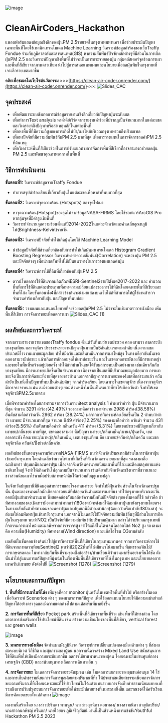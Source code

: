 ![image](https://github.com/waiyakorn-space/CleanAirCoders_Hackathon/assets/119694198/f5dc4800-4edb-4321-9a4d-593476ad7ca5)
# CleanAirCoders_Hackathon
แพลตฟอร์มแสดงข้อมูลเชิงลึกของฝุ่นPM 2.5รายเขตในกรุงเทพมหานคร เพื่อช่วยประเมินปัญหาเฉพาะพื้นที่โดยใช้เทคนิคเทรนโมเดล Machine Learning วิเคราะห์ข้อมูลคำร้องของเว็บTraffy Fondue ร่วมกับภูมิศาสตร์และสารสนเทศ(GIS) หาความสัมพันธ์ปัจจัยหลักต่างๆที่มีส่วนในการเกิดฝุ่นPM 2.5 และวิเคราะห์ปัญหาเชิงพื้นที่ไม่ว่าจะเป็นการกระจายของฝุ่น กลุ่มคลัสเตอร์จุดร้อนการเผาและพื้นที่สีเขียวจากภาพดาวเทียม นำไปสู่การเสนอแนะแผนและนโยบายเพื่อลดฝุ่นพิษในกรุงเทพที่เจาะลึกรายเขตมากขึ้น

**คลิกเพื่อชมเดโมเว็บไซต์นวัตกรรม** >>>[https://clean-air-coder.onrender.com/](https://clean-air-coder.onrender.com/)<<<
![Slides_CAC](https://github.com/waiyakorn-space/CleanAirCoders_Hackathon/assets/119694198/0b6ac984-d5b5-4c9a-a67f-984c85e570d9)
## จุดประสงค์
- เพื่อพัฒนาระบบสังเกตการณ์ข้อมูลรายงานเชิงลึกเกี่ยวกับปัญหาฝุ่นระดับเขต
- เพื่อทำการText analysis หาคำคีย์เวิร์ดจากรายงานคำร้องที่ปรากฏเป็นจำนวนมากในแต่ละเขตและวิเคราะห์ถึงปัญหาหรือสาเหตุหลักในแต่ละพื้นที่
- เพื่อหาพื้นที่ที่มีความถี่สูงของการเกิดไฟป่า/เผาไหม้บริเวณกรุงเทพรวมถึงปริมณฑล
- เพื่อหาปัจจัยที่มีความสัมพันธ์กับPM 2.5 มากที่สุด เพื่อการวางแผนในการจัดการลดค่าPM 2.5 ที่ต้นเหตุ
- เพื่อวิเคราะห์พื้นที่สีเขียวช่วยในการปรับแนวทางการจัดการพื้นที่สีเขียวที่อาจสามารถช่วยลดฝุ่น PM 2.5 และพัฒนาคุณภาพอากาศในพื้นที่

## วิธีการดำเนินงาน
**ขั้นตอนที่1:** วิเคราะห์ข้อมูลจากTraffy Fondue
-  ทำการสรุปคำร้องเรียนที่เกี่ยวกับฝุ่นในแต่ละเขตเพื่อหาคำที่พบมากที่สุด

**ขั้นตอนที่2:** วิเคราะห์จุดความร้อน (Hotspots) ของจุดไฟเผา
- หาจุดความร้อน(Hotspot)ของจุดไฟจากข้อมูลNASA-FIRMS โดยใช้ซอฟแวร์ArcGIS Pro หากลุ่มจุดที่มีค่าสูงเชิงพื้นที่
- วิเคราะห์จำนวนจุดความร้อนตั้งแต่ปี2014-2022ในแต่ละจังหวัดและค่าเฉลี่ยอุณหภูมิไฟ(Brightness-Kelvin)รายวัน

**ขั้นตอนที่3:** วิเคราะห์ปัจจัยที่ทำให้เกิดฝุ่นโดยใช้ Machine Learning Model
- นำข้อมูลปัจจัยที่มีส่วนเกี่ยวข้องกับการทำให้เกิดฝุ่นมาเทรนโมเดล Histogram Gradient Boosting Regressor วิเคราะห์หาค่าความสัมพันธ์(Correlation) ระหว่างฝุ่น PM 2.5 และปัจจัยต่างๆ เพื่อนำผลลัพท์ไปใช้เป็นแนวทางในการวางแผนลดค่าฝุ่น
  
**ขั้นตอนที่4:** วิเคราะห์การใช้ที่ดินที่เกี่ยวข้องกับฝุ่นPM 2.5
- ดาวน์โหลดการใช้ที่ดินจากผลิตภัณฑ์ESRI-Sentinel2รายปีตั้งแต่2017-2022 และ
คำนวณพื้นที่การใช้ที่ดินแต่ละประเภทเพื่อหาความเปลี่ยนแปลงของการใช้ที่ดินโดยเฉพาะพื้นที่สีเขียวและพื้นที่โล่ง 
โดยขั้นตอนทั้ง4ที่กล่าวข้างต้นจะนำมาแสดงบนเว็บไซต์ที่สามารถให้ผู้ใช้งานสำรวจจำนวนคำร้องเกี่ยวกับฝุ่น และปัญหาที่พบบ่อย

**ขั้นตอนที่5:**
วางแผนและเสนอนโยบายที่จะช่วยลดฝุ่นPM 2.5 ไม่ว่าจะในเชิงมาตราการผังเมือง เพิ่มพื้นที่สีเขียว การจัดการขยะเพื่อลดการเผา
![Slides_CAC (1)](https://github.com/waiyakorn-space/CleanAirCoders_Hackathon/assets/119694198/27eb1b2f-d4c9-478d-8b6a-fa8ead264a5c)

## ผลลัพธ์และการวิเคราะห์
จากผลรวมรายงานรายเขตของTraffy fondue ตั้งแต่วันที่พบว่าเขตประเวศ คลองสามวา ลาดกระบัง บางขุนเทียน และจตุจักร ประชาชนรายงานปัญหาฝุ่นมากเป็น5อันดับเเรกตามลำดับ เนื่องจากเขตประเวศมีโรงงานเผาขยะมูลฝอย ทำให้มีควันและกลิ่นเหม็นจากการเผาไหม้สูง ในทางเดียวกันนั้นเขตคลองสามวามีบ่อขยะ แล้วเกิดการลักลอบจุดไฟเผาบ่อขยะขึ้น และในเขตลาดกระบังเองก็มีการเผาหญ้าและขยะในพื้นที่รกร้างอยู่บ่อยครั้ง ทำให้ชาวบ้านในเขตได้รับผลกระทบเป็นอย่างมาก เช่นเดียวกันกับบางขุนเทียน มีการเผาขยะเกิดขึ้นเป็นจำนวนมาก เนื่องจากเป็นเขตที่มีปริมาณขยะมูลฝอยมาก การเผาขยะจึงเป็นการกำจัดขยะที่ง่ายที่สุดของชาวบ้าน นอกจากปัญหาการเผาขยะของ4เขตที่กล่าวมาแล้ว ควันดำยังเป็นหนึ่งในปัญหาที่พบเป็นอันดับต้นๆ จากคำร้องเรียน โดยเฉพาะในเขตจตุจักร เนื่องจากจตุจักรมีการจราจรหนาแน่น ละมีรถขนต่างๆเยอะ ส่วนหนึ่งในนั้นเป็นรถเก่าที่ทำให้เกิดควันดำ จึงทำให้เขตจตุจักรมีPM2.5มากตาม

เมื่อพิจารณาคำร้องโดยภาพรวมจากการวิเคราะห์text analysis 1 คำพบว่าคำว่า ฝุ่น มีจำนวนมากที่สุด จำนวน 3291 คำร้อง(42.49%) รองลงมาคือคำว่า เผาจำนวน 2988 คำร้อง(38.58%) อันดับสามคือคำว่าควัน 2962 คำร้อง (38.24%) 
ผลจากการวิเคราะห์ละเอียดขึ้นเป็น 2 คำพบว่าคำว่า เผาขยะ มีจำนวนมากที่สุด จำนวน 949 คำร้อง(12.25%) รองลงมาคือคำว่า ควันดำ จำนวน 431 คำร้อง(5.56%) อันดับสามคือคำว่า กลิ่นควัน 411 คำร้อง (5.31%) โดยเขตประเวศมีปัญหาเกี่ยวกับ เผาขยะ/กลิ่นขยะ มากที่สุด, เขตคลองสามวา คือปัญหา เผาขยะ/กลิ่นเหม็น/เผานา/ฝุ่นควัน, เขตลาดกระบัง คือเผาขยะ/เผาหญ้า/กลิ่นเหม็น, เขตบางขุนเทียน คือ เผาขยะ/ควันดำ/กลิ่นควัน และเขตจตุจักรคือ ควันดำ/ปิ้งย่าง/กลิ่นควัน 

ผลลัพธ์ของขั้นตอนจุดความร้อนจากNASA-FIRMS พบว่าจังหวัดปริมณฑลมีส่วนในการพัดพาฝุ่นเข้ามายังกรุงเทพ โดยค่าเฉลี่ยจำนวนไฟเผาที่เกิดขึ้นที่จังหวัดนครนายกมากที่สุด รองลงมาคือฉะเชิงเทรา ปทุมธานีและนครปฐม เนื่องจากจังหวัดนครนายกนิยมเผาพื้นที่โล่งและติดเขตอุทยานแห่งชาติเขาใหญ่ จึงทำให้เกิดควันไฟลุกลามเป็นจำนวนมาก เช่นเดียวกับจังหวัดฉะเชิงเทราที่ชาวนาและชาวสวนนิยมเผาไร่นาเผื่อปรับสภาพหน้าดินให้พร้อมกับฤดูเพาะปลูก 

ในจังหวัดปทุมธานีมีนิคมอุตสาหกรรมและโรงงานเผาขยะ จึงทำให้มีฝุ่นควัน ส่วนในจังหวัดนครปฐมนั้น ฝุ่นละอองขนาดเล็กมักเกิดจากรถยนต์ที่ปล่อยควันดำและการเผาที่นา ทำให้กรุงเทพบริเวณตะวันออกมีฝุ่นเข้ามาจำนวนมาก ซึ่งสอดคล้องกับผลลัพธ์ความสัมพันธ์ปัจจัยต่างๆของโมเดลที่ใช้ กล่าวคือ ถ้าทิศทางลมของฉะเชิงเทรามีองศามาก(มากกว่า180องศา)จะส่งผลให้ลมพัดพาฝุ่นมายังกรุงเทพโดยตรง ในทางกลับกันถ้าทิศทางลมของนครปฐมและปทุมธานีมีค่าองศาน้อย(น้อยกว่าหรือเท่ากับ180องศา) จะส่งผลให้ลมพัดพาฝุ่นเข้ามายังกรุงเทพ นอกจากนี้โมเดลยังใช้ปัจจัยความสัมพันธ์อื่นๆที่มีส่วนในการเกิดฝุ่นในกรุงเทพ พบว่าNO2 เป็นปัจจัยที่มีความสัมพันธ์กับปริมาณฝุ่นมาก กล่าวได้ว่าบริเวณกรุงเทพมีกิจกรรมการเผาไหม้ และมลพิษจากการจราจรสูง ทำให้แก๊สไนโตรเจนไดออกไซด์ No2 สูง รองลงมาคือ ความชื้น(Humidity) ทิศทางลม(Wind direction) และแก๊สโอโซน O3ตามลำดับ 

ผลลัพธ์ในขั้นตอนข้างต้นนำไปสู่การวิเคราะห์พื้นที่สีเขียวในกรุงเทพมหานคร จากการวิเคราะห์การใช้ที่ดินจากภาพดาวเทียมSentinel2 พบว่าปี2022พื้นที่โล่งมีแนวโน้มมากขึ้น พืชพรรณ/ต้นไม้/การเกษตรลดลง ในทางกลับกันพื้นที่รวมของสิ่งก่อสร้าง/บ้านเรือนมีจำนวนมากขึ้นอย่างเห็นได้ชัด ดังนั้นนำไปสู่แผนการแก้ปัญหาที่มุ่งเน้นในเรื่องเพิ่มพื้นที่สีเขียวจากที่โล่งในกรุงเทพ และนโยบายลดการเผาควัน/เผาขยะ ดังต่อไปนี้
![Screenshot (1278)](https://github.com/waiyakorn-space/CleanAirCoders_Hackathon/assets/119694198/f15beb0c-6175-45ec-b54a-5f9fade6f18d)
![Screenshot (1279)](https://github.com/waiyakorn-space/CleanAirCoders_Hackathon/assets/119694198/909d1df4-1f0e-4f70-9cd8-fcf62766c91a)

## นโยบายและการแก้ปัญหา
**1. พื้นที่ที่มีการเผาในที่โล่ง**
เพิ่มจุดที่ควร monitor ฝุ่นควันในเขตหรือพื้นที่ทั่วไป หรือสร้างโมเดลเพื่อวิเคราะห์ Scenerios ต่าง ๆ ของมาตรการแก้ปัญหา เพื่อใช้ออกแบบนโยบายให้มีความแม่นยำแก้ปัญหาได้อย่างตรงจุดและมีความแตกต่างไปตามแต่ละพื้นที่มากยิ่งขึ้น

**2. การจัดการพื้นที่สีเขียว** 
Pocket park สร้างพื้นที่สีเขียวจากพื้นที่ร้าง เช่น พื้นที่ใต้ทางด่วน โดยมาตรการส่งเสริมการใช้ประโยชน์ที่ดิน เช่น สร้างความเชื่อมโยงของพื้นที่สีเขียว, vertical forest และ green walls

![image](https://github.com/waiyakorn-space/CleanAirCoders_Hackathon/assets/119694198/1d5fe71e-c025-44b9-a555-63d06a486dd0)

**3. มาตรการทางผังเมือง**
จัดทำแผนผังภูมินิเวศ วิเคราะห์การเปลี่ยนแปลงของเมืองด้านต่าง ๆ ที่ส่งผลต่อระบบนิเวศ วิถีชีวิต และสุขภาวะของผู้คน นอกจากนี้ควรสร้าง Mixed Land Use สนับสนุนการใช้ที่ดินเพื่อให้เมืองมีความกระชับมากขึ้น ลดการใช้ยานพาหนะของผู้คน โดยเฉพาะในย่านศูนย์กลางเศรษฐกิจ (CBD) และสนับสนุนทางเลือกการเดินทางอื่น ๆ

**4. การจัดการขยะ** 
โมเดลการจัดการขยะระดับชุมชน  เช่น โมเดลการแยกขยะของชุมชนอ่อนนุช 14 ไร่ และการเก็บค่าธรรมเนียมการจัดการมูลฝอยตามปริมาณที่ทิ้ง ให้ประชาชนเสียค่าธรรมเนียมการจัดการขยะตามปริมาณที่ทิ้งโดยเฉพาะขยะที่ใช้ประโยชน์ไม่ได้แล้วแทนระบบการจัดเก็บค่าธรรมเนียมแบบคงที่ รวมถึงการปรับปรุงระบบการจัดการขยะเพื่อให้ขยะมีปลายทางที่เหมาะสมยิ่งขึ้น และรณรงค์ให้ครัวเรือนมีการคัดแยกขยะตั้งแต่ต้นทาง
![image](https://github.com/waiyakorn-space/CleanAirCoders_Hackathon/assets/119694198/2c04053b-fdb9-45f7-8a66-1be6f0bc928c)

ผลงานนี้สร้างโดย นางสาวปะรินดา พานนูน/ นางสาวญานิกา ดอนทอง/ นางสาวธนิตา ชาญชิตปรีชา/ นางสาวกนกพิชญ์ ศรีนอก/ นายไวยกร ภูมิเจริญวัฒน์
งานนี้เป็นส่วนหนึ่งการแข่งขันYouthful Hackathon PM 2.5 2023




